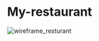 # My-restaurant


![wireframe_resturant](https://user-images.githubusercontent.com/75991604/149834539-500dc0bc-070d-42fc-a12a-34ba41488e0e.jpg)
